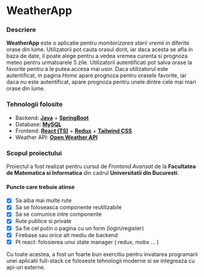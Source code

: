 # WeatherApp

### Descriere

**WeatherApp** este o aplicatie pentru _monitorizarea starii vremii_ in diferite orase din lume. Utilizatorii pot cauta orasul dorit, iar daca acesta se afla in baza de date, il poate alege pentru a vedea vremea curenta si prognoza meteo pentru urmatoarele 5 zile. Utilizatorii autentificati pot salva orase la favorite pentru a le putea accesa mai usor. Daca utilizatorul este autentificat, in pagina _Home_ apare prognoza pentru orasele favorite, iar daca nu este autentificat, apare prognoza pentru unele dintre cele mai mari orase din lume.

### Tehnologii folosite

- Backend: [**Java**](https://www.java.com/en/) + [**SpringBoot**](https://spring.io/projects/spring-boot)
- Database: [**MySQL**](https://www.mysql.com/)
- Frontend: [**React (TS)**](https://react.dev/) + [**Redux**](https://redux.js.org/) + [**Tailwind CSS**](https://tailwindcss.com/)
- Weather API: [**Open Weather API**](https://openweathermap.org/api)

### Scopul proiectului

Proiectul a fost realizat pentru cursul de _Frontend Avansat_ de la **Facultatea de Matematica si Informatica** din cadrul **Universitatii din Bucuresti**. <br />

#### Puncte care trebuie atinse

- [x] Sa aiba mai multe rute
- [x] Sa se foloseasca componente reutilizabile
- [x] Sa se comunice intre componente
- [x] Rute publice si private
- [x] Sa fie cel putin o pagina cu un form (login/register)
- [x] Firebase sau orice alt mediu de backend
- [x] Pt react: folosierea unui state manager ( redux, mobx ... )

Cu toate acestea, a fost un foarte bun exercitiu pentru invatarea programarii unei aplicatii full-stack ce foloseste tehnologii moderne si se integreaza cu api-uri externe.
